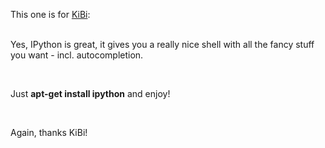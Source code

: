<html><body><p>This one is for <a href="http://ikibiki.org/" target="_blank">KiBi</a>:<br>

<br>

Yes, IPython is great, it gives you a really nice shell with all the fancy stuff you want - incl. autocompletion.<br>

<br>

Just <strong>apt-get install ipython</strong> and enjoy!<br>

<br>

Again, thanks KiBi!</p></body></html>